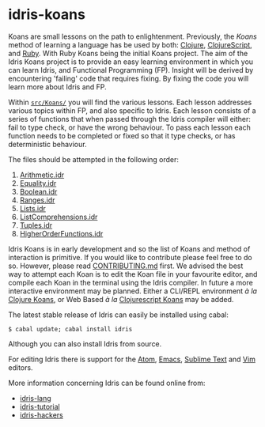 idris-koans
===========

Koans are small lessons on the path to enlightenment. Previously, the _Koans_
method of learning a language has be used by both: [Clojure][],
[ClojureScript][], and [Ruby][]. With Ruby Koans being the initial Koans
project. The aim of the Idris Koans project is to provide an easy learning
environment in which you can learn Idris, and Functional Programming (FP).
Insight will be derived by encountering 'failing' code that requires fixing. By
fixing the code you will learn more about Idris and FP.

[Clojure]:       http://clojurekoans.com/
[ClojureScript]: http://clojurescriptkoans.com/
[Ruby]:          http://rubykoans.com/

Within [`src/Koans/`][] you will find the various lessons. Each lesson addresses
various topics within FP, and also specific to Idris. Each lesson consists of a
series of functions that when passed through the Idris compiler will either:
fail to type check, or have the wrong behaviour. To pass each lesson each
function needs to be completed or fixed so that it type checks, or has
deterministic behaviour.

The files should be attempted in the following order:

1. [Arithmetic.idr][]
2. [Equality.idr][]
3. [Boolean.idr][]
4. [Ranges.idr][]
5. [Lists.idr][]
6. [ListComprehensions.idr][]
7. [Tuples.idr][]
8. [HigherOrderFunctions.idr][]

[`src/Koans/`]: ./src/Koans/
[Arithmetic.idr]: ./src/Koans/Arithmetic.idr
[Equality.idr]: ./src/Koans/Equality.idr
[Boolean.idr]: ./src/Koans/Boolean.idr
[Ranges.idr]: ./src/Koans/Ranges.idr
[Lists.idr]: ./src/Koans/Lists.idr
[ListComprehensions.idr]: ./src/Koans/ListComprehensions.idr
[Tuples.idr]: ./src/Koans/Tuples.idr
[HigherOrderFunctions.idr]: ./src/Koans/HigherOrderFunctions.idr

Idris Koans is in early development and so the list of Koans and method of
interaction is primitive. If you would like to contribute please feel free to do
so. However, please read [CONTRIBUTING.md] first. We advised the best way to
attempt each Koan is to edit the Koan file in your favourite editor, and compile
each Koan in the terminal using the Idris compiler. In future a more interactive
environment may be planned. Either a CLI/REPL environment _à la_
[Clojure Koans](http://clojurekoans.com/), or Web Based _à la_
[Clojurescript Koans](http://clojurescriptkoans.com/) may be added.

[CONTRIBUTING.md]: ./CONTRIBUTING.md

The latest stable release of Idris can easily be installed using cabal:

    $ cabal update; cabal install idris

Although you can also install Idris from source.

For editing Idris there is support for the [Atom][], [Emacs][], [Sublime Text][]
and [Vim][] editors.

[Atom]:         https://github.com/idris-hackers/atom-language-idris
[Emacs]:        https://github.com/idris-hackers/idris-mode
[Sublime Text]: https://github.com/idris-hackers/idris-sublime
[Vim]:          https://github.com/idris-hackers/idris-vim

More information concerning Idris can be found online from:

* [idris-lang](http://www.idris-lang.org/)
* [idris-tutorial](https://github.com/idris-hackers/idris-tutorial)
* [idris-hackers](http://idris-hackers.github.io/)
